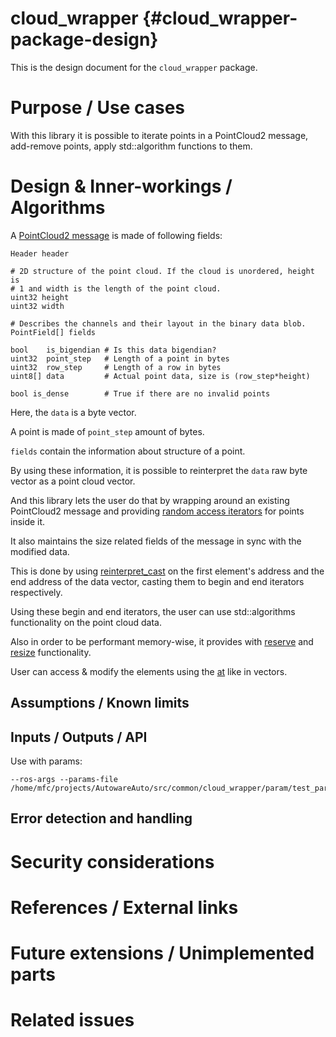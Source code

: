 cloud_wrapper {#cloud_wrapper-package-design}
===========

This is the design document for the `cloud_wrapper` package.


# Purpose / Use cases

With this library it is possible to iterate points in a PointCloud2
message, add-remove points, apply std::algorithm functions to them.


# Design & Inner-workings / Algorithms

A [PointCloud2 message](https://github.com/ros2/common_interfaces/blob/foxy/sensor_msgs/msg/PointCloud2.msg)
is made of following fields:
```
Header header

# 2D structure of the point cloud. If the cloud is unordered, height is
# 1 and width is the length of the point cloud.
uint32 height
uint32 width

# Describes the channels and their layout in the binary data blob.
PointField[] fields

bool    is_bigendian # Is this data bigendian?
uint32  point_step   # Length of a point in bytes
uint32  row_step     # Length of a row in bytes
uint8[] data         # Actual point data, size is (row_step*height)

bool is_dense        # True if there are no invalid points
```
Here, the `data` is a byte vector.

A point is made of `point_step` amount of bytes.

`fields` contain the information about structure of a point.

By using these information, it is possible to reinterpret the `data` raw byte vector
as a point cloud vector.

And this library lets the user do that by wrapping around an existing PointCloud2 message
and providing [random access iterators](http://www.cplusplus.com/reference/iterator/RandomAccessIterator/)
for points inside it. 

It also maintains the size related fields of the message in sync with the modified data.

This is done by using [reinterpret_cast](https://en.cppreference.com/w/cpp/language/reinterpret_cast) 
on the first element's address and the end address of the data vector, casting them to 
begin and end iterators respectively.

Using these begin and end iterators, the user can use std::algorithms functionality on the
point cloud data.

Also in order to be performant memory-wise, it provides with [reserve](http://www.cplusplus.com/reference/vector/vector/reserve/)
 and [resize](http://www.cplusplus.com/reference/vector/vector/resize/) functionality.

User can access & modify the elements using the [at](http://www.cplusplus.com/reference/vector/vector/at/)
 like in vectors.

## Assumptions / Known limits
<!-- Required -->

## Inputs / Outputs / API
<!-- Required -->
<!-- Things to consider:
    - How do you use the package / API? -->

Use with params:
```
--ros-args --params-file /home/mfc/projects/AutowareAuto/src/common/cloud_wrapper/param/test_param.yaml
```

## Error detection and handling
<!-- Required -->


# Security considerations
<!-- Required -->
<!-- Things to consider:
- Spoofing (How do you check for and handle fake input?)
- Tampering (How do you check for and handle tampered input?)
- Repudiation (How are you affected by the actions of external actors?).
- Information Disclosure (Can data leak?).
- Denial of Service (How do you handle spamming?).
- Elevation of Privilege (Do you need to change permission levels during execution?) -->


# References / External links
<!-- Optional -->


# Future extensions / Unimplemented parts
<!-- Optional -->


# Related issues
<!-- Required -->
